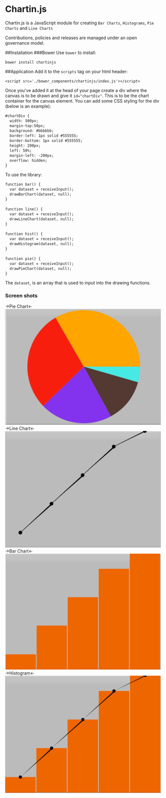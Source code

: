 # Chartin.js
Chartin.js is a JavaScript module for creating `Bar Charts`, `Histograms`, `Pie Charts` and `Line Charts`

Contributions, policies and releases are managed under an open governance model.

##Installation
###Bower
Use `bower` to install:
```
bower install chartinjs
```

##Application
Add it to the `scripts` tag on your html header:
```
<script src='./bower_components/chartinjs/index.js'></script>
```
Once you've added it at the head of your page create a div where the canvas is to be drawn and give it `id="chartDiv"`. This is to be the chart container for the canvas element. 
You can add some CSS styling for the div (below is an example):
```
#chartDiv {
  width: 500px;
  margin-top:50px;
  background: #bbbbbb;
  border-left: 1px solid #555555;
  border-bottom: 1px solid #555555;
  height: 200px;
  left: 50%;
  margin-left: -200px;
  overflow: hidden;
}
```
To use the library:
```
function bar() {
  var dataset = receiveInput();
  drawBarChart(dataset, null);
}

function line() {
  var dataset = receiveInput();
  drawLineChart(dataset, null);
}

function hist() {
  var dataset = receiveInput();
  drawHistogram(dataset, null);
}

function pie() {
  var dataset = receiveInput();
  drawPieChart(dataset, null);
}

```
The `dataset`, is an array that is used to input into the drawing functions.
### Screen shots
->Pie Chart<-
![Screenshot](/images/pie_chart.png)
->Line Chart<-
![Screenshot](/images/line_chart.png)
->Bar Chart<-
![Screenshot](/images/bar_chart.png)
->Histogram<-
![Screenshot](/images/histogram.png)